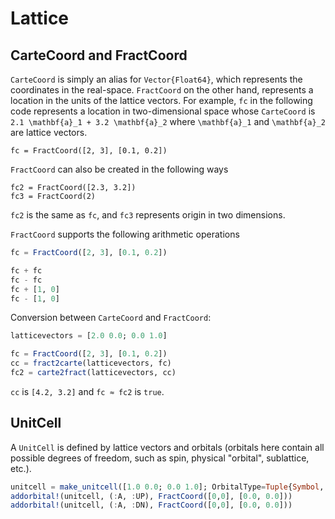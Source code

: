# Lattice

## CarteCoord and FractCoord

`CarteCoord` is simply an alias for `Vector{Float64}`, which represents the coordinates in the real-space.
`FractCoord` on the other hand, represents a location in the units of the lattice vectors.
For example, `fc` in the following code represents a location in two-dimensional space whose `CarteCoord` is
``2.1 \mathbf{a}_1 + 3.2 \mathbf{a}_2`` where ``\mathbf{a}_1`` and ``\mathbf{a}_2`` are lattice vectors.
```
fc = FractCoord([2, 3], [0.1, 0.2])
```
`FractCoord` can also be created in the following ways
```
fc2 = FractCoord([2.3, 3.2])
fc3 = FractCoord(2)
```
`fc2` is the same as `fc`, and `fc3` represents origin in two dimensions.


`FractCoord` supports the following arithmetic operations
```julia
fc = FractCoord([2, 3], [0.1, 0.2])

fc + fc
fc - fc
fc + [1, 0]
fc - [1, 0]
```


Conversion between `CarteCoord` and `FractCoord`:
```julia
latticevectors = [2.0 0.0; 0.0 1.0]

fc = FractCoord([2, 3], [0.1, 0.2])
cc = fract2carte(latticevectors, fc)
fc2 = carte2fract(latticevectors, cc)
```

`cc` is `[4.2, 3.2]` and `fc ≈ fc2` is `true`.


## UnitCell

A `UnitCell` is defined by lattice vectors and orbitals (orbitals here contain all possible degrees of freedom, such as spin, physical "orbital", sublattice, etc.).

```julia
unitcell = make_unitcell([1.0 0.0; 0.0 1.0]; OrbitalType=Tuple{Symbol, Symbol})
addorbital!(unitcell, (:A, :UP), FractCoord([0,0], [0.0, 0.0]))
addorbital!(unitcell, (:A, :DN), FractCoord([0,0], [0.0, 0.0]))
```
